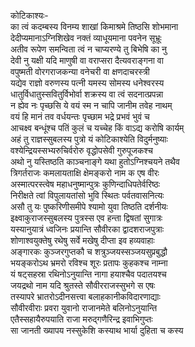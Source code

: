 कोटिकाश्यः-  
का त्वं कदम्बस्य विनम्य शाखां किमाश्रमे तिष्ठसि शोभमाना  
देदीप्यमानाऽग्निशिखेव नक्तं व्याधूयमाना पवनेन सूभ्रूः  
अतीव रूपेण समन्विता त्वं न चाप्यरण्ये तु बिभेषि का नु  
देवी नु यक्षी यदि माणुषी वा वराप्सरा दैत्यवराङ्गना वा  
वपुष्मती वोरगराजकन्या वनेचरी वा क्षणदाचरस्त्री  
यद्येव राज्ञो वरुणस्य पत्नी यमस्य सोमस्य धनेश्वरस्य  
धातुर्विधातुस्सवितुर्विभोर्वा शक्रस्य वा त्वं सदनात्प्रपन्ना  
न ह्येव नः पृच्छसि ये वयं स्म न चापि जानीम तवेह नाथम्  
वयं हि मानं तव वर्धयन्तः पृच्छाम भद्रे प्रभवं भुवं च  
आचक्ष्व बन्धूंश्च पतिं कुलं च यच्चेह किं वाऽद्य करोषि कार्यम्  
अहं तु राज्ञस्सुबलस्य पुत्रो यं कोटिकाश्येति विदुर्मनुष्याः  
वश्येन्द्रियस्सभ्यरुचिर्वरोरु वृद्धोपसेवी गुरुपूजकश्च  
अथो नु यस्तिष्ठति काञ्चनाङ्गे यथा हुतोऽग्निश्चयने तथैव  
त्रिगर्तराजः कमलायताक्षि क्षेमङ्करो नाम क एष वीरः  
अस्मात्परस्त्वेष महाधनुष्मान्पुत्रः कुणिन्दाधिपतेर्वरिष्ठः  
निरीक्षते त्वां विपुलायतांसो भुवि स्थितः पर्वतवासनित्यः  
असौ तु यः पुष्करिणीसमीपे श्यामो युवा तिष्ठति दर्शनीयः  
इक्ष्वाकुराजस्सुबलस्य पुत्रस्स एव हन्ता द्विषतां सुगात्रः  
यस्यानुयात्रं ध्वजिनः प्रयान्ति सौवीरका द्वादशराजपुत्राः  
शोणाश्वयुक्तेषु रथेषु सर्वे मखेषु दीप्ता इव हव्यवाहाः  
अङ्गारकः कुञ्जरगुप्तकौ च शत्रुञ्जयस्सञ्जयसुप्रबुद्धौ  
भयङ्करोऽथ भ्रमरो रविश्च शूरः प्रतापः कुहकश्च नाम्ना  
यं षट्सहस्रा रथिनोऽनुयान्ति नागा हयाश्चैव पदातयश्च  
जयद्रथो नाम यदि श्रुतस्ते सौवीरराजस्सुभगे स एषः  
तस्यापरे भ्रातरोऽदीनसत्त्वा बलाहकानीकविदारणाद्याः  
सौवीरवीराः प्रवरा युवानो राजानमेते बलिनोऽनुयान्ति  
एतैस्सहायैरुपयाति राजा मरुद्गणैरिन्द्र इवाभिगुप्तः  
सा जानती ख्यापय नस्सुकेशि कस्याथ भार्या दुहिता च कस्य  
